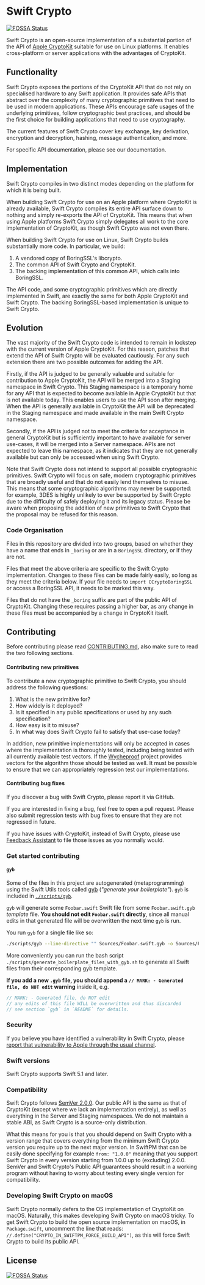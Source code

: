 # Swift Crypto
[![FOSSA Status](https://app.fossa.com/api/projects/git%2Bgithub.com%2Frlfagan%2Fswift-crypto.svg?type=shield)](https://app.fossa.com/projects/git%2Bgithub.com%2Frlfagan%2Fswift-crypto?ref=badge_shield)


Swift Crypto is an open-source implementation of a substantial portion of the API of [Apple CryptoKit](https://developer.apple.com/documentation/cryptokit) suitable for use on Linux platforms. It enables cross-platform or server applications with the advantages of CryptoKit.

## Functionality

Swift Crypto exposes the portions of the CryptoKit API that do not rely on specialised hardware to any Swift application. It provides safe APIs that abstract over the complexity of many cryptographic primitives that need to be used in modern applications. These APIs encourage safe usages of the underlying primitives, follow cryptographic best practices, and should be the first choice for building applications that need to use cryptography.

The current features of Swift Crypto cover key exchange, key derivation, encryption and decryption, hashing, message authentication, and more.

For specific API documentation, please see our documentation.

## Implementation

Swift Crypto compiles in two distinct modes depending on the platform for which it is being built.

When building Swift Crypto for use on an Apple platform where CryptoKit is already available, Swift Crypto compiles its entire API surface down to nothing and simply re-exports the API of CryptoKit. This means that when using Apple platforms Swift Crypto simply delegates all work to the core implementation of CryptoKit, as though Swift Crypto was not even there.

When building Swift Crypto for use on Linux, Swift Crypto builds substantially more code. In particular, we build:

1. A vendored copy of BoringSSL's libcrypto.
2. The common API of Swift Crypto and CryptoKit.
3. The backing implementation of this common API, which calls into BoringSSL.

The API code, and some cryptographic primitives which are directly implemented in Swift, are exactly the same for both Apple CryptoKit and Swift Crypto. The backing BoringSSL-based implementation is unique to Swift Crypto.

## Evolution

The vast majority of the Swift Crypto code is intended to remain in lockstep with the current version of Apple CryptoKit. For this reason, patches that extend the API of Swift Crypto will be evaluated cautiously. For any such extension there are two possible outcomes for adding the API.

Firstly, if the API is judged to be generally valuable and suitable for contribution to Apple CryptoKit, the API will be merged into a Staging namespace in Swift Crypto. This Staging namespace is a temporary home for any API that is expected to become available in Apple CryptoKit but that is not available today. This enables users to use the API soon after merging. When the API is generally available in CryptoKit the API will be deprecated in the Staging namespace and made available in the main Swift Crypto namespace.

Secondly, if the API is judged not to meet the criteria for acceptance in general CryptoKit but is sufficiently important to have available for server use-cases, it will be merged into a Server namespace. APIs are not expected to leave this namespace, as it indicates that they are not generally available but can only be accessed when using Swift Crypto.

Note that Swift Crypto does not intend to support all possible cryptographic primitives. Swift Crypto will focus on safe, modern cryptographic primitives that are broadly useful and that do not easily lend themselves to misuse. This means that some cryptographic algorithms may never be supported: for example, 3DES is highly unlikely to ever be supported by Swift Crypto due to the difficulty of safely deploying it and its legacy status. Please be aware when proposing the addition of new primitives to Swift Crypto that the proposal may be refused for this reason.

### Code Organisation

Files in this repository are divided into two groups, based on whether they have a name that ends in `_boring` or are in a `BoringSSL` directory, or if they are not.

Files that meet the above criteria are specific to the Swift Crypto implementation. Changes to these files can be made fairly easily, so long as they meet the criteria below. If your file needs to `import CCryptoBoringSSL` or access a BoringSSL API, it needs to be marked this way.

Files that do not have the `_boring` suffix are part of the public API of CryptoKit. Changing these requires passing a higher bar, as any change in these files must be accompanied by a change in CryptoKit itself.

## Contributing

Before contributing please read [CONTRIBUTING.md](CONTRIBUTING.md), also make sure to read the two following sections.

#### Contributing new primitives

To contribute a new cryptographic primitive to Swift Crypto, you should address the following questions:

1. What is the new primitive for?
2. How widely is it deployed?
3. Is it specified in any public specifications or used by any such specification?
4. How easy is it to misuse?
5. In what way does Swift Crypto fail to satisfy that use-case today?

In addition, new primitive implementations will only be accepted in cases where the implementation is thoroughly tested, including being tested with all currently available test vectors. If the [Wycheproof](https://github.com/google/wycheproof) project provides vectors for the algorithm those should be tested as well. It must be possible to ensure that we can appropriately regression test our implementations.

#### Contributing bug fixes

If you discover a bug with Swift Crypto, please report it via GitHub.

If you are interested in fixing a bug, feel free to open a pull request. Please also submit regression tests with bug fixes to ensure that they are not regressed in future.

If you have issues with CryptoKit, instead of Swift Crypto, please use [Feedback Assistant](https://feedbackassistant.apple.com) to file those issues as you normally would.

### Get started contributing

#### `gyb`

Some of the files in this project are autogenerated (metaprogramming) using the Swift Utils tools called [gyb](https://github.com/apple/swift/blob/main/utils/gyb.py) (_"generate your boilerplate"_). `gyb` is included in [`./scripts/gyb`](scripts/gyb).

`gyb` will generate some `Foobar.swift` Swift file from some `Foobar.swift.gyb` _template_ file. **You should not edit `Foobar.swift` directly**, since all manual edits in that generated file will be overwritten the next time `gyb` is run.

You run `gyb` for a single file like so:

```bash
./scripts/gyb --line-directive "" Sources/Foobar.swift.gyb -o Sources/Foobar.swift
```

More conveniently you can run the bash script `./scripts/generate_boilerplate_files_with_gyb.sh` to generate all Swift files from their corresponding gyb template.

**If you add a new `.gyb` file, you should append a `// MARK: - Generated file, do NOT edit` warning** inside it, e.g.

```swift
// MARK: - Generated file, do NOT edit
// any edits of this file WILL be overwritten and thus discarded
// see section `gyb` in `README` for details.
```

### Security

If you believe you have identified a vulnerability in Swift Crypto, please [report that vulnerability to Apple through the usual channel](https://support.apple.com/en-us/HT201220).

### Swift versions

Swift Crypto supports Swift 5.1 and later.

### Compatibility

Swift Crypto follows [SemVer 2.0.0](https://semver.org/#semantic-versioning-200). Our public API is the same as that of CryptoKit (except where we lack an implementation entirely), as well as everything in the Server and Staging namespaces. We do not maintain a stable ABI, as Swift Crypto is a source-only distribution.

What this means for you is that you should depend on Swift Crypto with a version range that covers everything from the minimum Swift Crypto version you require up to the next major version.
In SwiftPM that can be easily done specifying for example `from: "1.0.0"` meaning that you support Swift Crypto in every version starting from 1.0.0 up to (excluding) 2.0.0.
SemVer and Swift Crypto's Public API guarantees should result in a working program without having to worry about testing every single version for compatibility.

### Developing Swift Crypto on macOS

Swift Crypto normally defers to the OS implementation of CryptoKit on macOS. Naturally, this makes developing Swift Crypto on macOS tricky. To get Swift Crypto to build the open source implementation on macOS, in `Package.swift`, uncomment the line that reads: `//.define("CRYPTO_IN_SWIFTPM_FORCE_BUILD_API")`, as this will force Swift Crypto to build its public API.



## License
[![FOSSA Status](https://app.fossa.com/api/projects/git%2Bgithub.com%2Frlfagan%2Fswift-crypto.svg?type=large)](https://app.fossa.com/projects/git%2Bgithub.com%2Frlfagan%2Fswift-crypto?ref=badge_large)